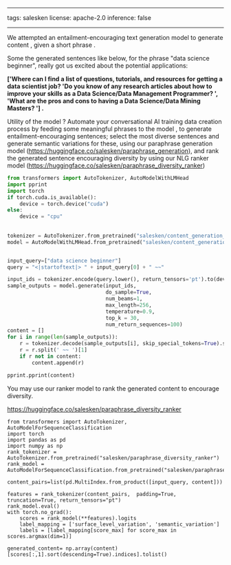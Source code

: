 
---
tags: salesken
license: apache-2.0
inference: false

---

We attempted an entailment-encouraging text generation model to generate content , given a short phrase . 

Some the generated sentences like below, for the phrase "data science beginner", really got us excited about the potential applications:

<b> ['Where can I find a list of questions, tutorials, and resources for getting a data scientist job?
'Do you know of any research articles about how to improve your skills as a Data Science/Data Management Programmer? ',
'What are the pros and cons to having a Data Science/Data Mining Masters? '] .</b>



Utility of the model ? Automate your conversational AI training data creation process by feeding some meaningful phrases to the model , to generate entailment-encouraging sentences; select the most diverse sentences and generate semantic variations for these, using our paraphrase generation model (https://huggingface.co/salesken/paraphrase_generation), and rank the generated sentence encouraging diversity by using our NLG ranker model (https://huggingface.co/salesken/paraphrase_diversity_ranker)


```python
from transformers import AutoTokenizer, AutoModelWithLMHead  
import pprint
import torch
if torch.cuda.is_available():
    device = torch.device("cuda")
else:
    device = "cpu"
    
    
tokenizer = AutoTokenizer.from_pretrained("salesken/content_generation_from_phrases") 
model = AutoModelWithLMHead.from_pretrained("salesken/content_generation_from_phrases").to(device)


input_query=["data science beginner"]
query = "<|startoftext|> " + input_query[0] + " ~~"

input_ids = tokenizer.encode(query.lower(), return_tensors='pt').to(device)
sample_outputs = model.generate(input_ids,
                                do_sample=True,
                                num_beams=1, 
                                max_length=256,
                                temperature=0.9,
                                top_k = 30,
                                num_return_sequences=100)
content = []
for i in range(len(sample_outputs)):
    r = tokenizer.decode(sample_outputs[i], skip_special_tokens=True).split('||')[0]
    r = r.split(' ~~ ')[1]
    if r not in content:
        content.append(r)

pprint.pprint(content)
```

You may use our ranker model to rank the generated content to encourage diversity.

https://huggingface.co/salesken/paraphrase_diversity_ranker


```
from transformers import AutoTokenizer, AutoModelForSequenceClassification  
import torch
import pandas as pd
import numpy as np
rank_tokenizer = AutoTokenizer.from_pretrained("salesken/paraphrase_diversity_ranker")
rank_model = AutoModelForSequenceClassification.from_pretrained("salesken/paraphrase_diversity_ranker")

content_pairs=list(pd.MultiIndex.from_product([input_query, content]))

features = rank_tokenizer(content_pairs,  padding=True, truncation=True, return_tensors="pt")
rank_model.eval()
with torch.no_grad():
    scores = rank_model(**features).logits
    label_mapping = ['surface_level_variation', 'semantic_variation']
    labels = [label_mapping[score_max] for score_max in scores.argmax(dim=1)]

generated_content= np.array(content)[scores[:,1].sort(descending=True).indices].tolist()


```

